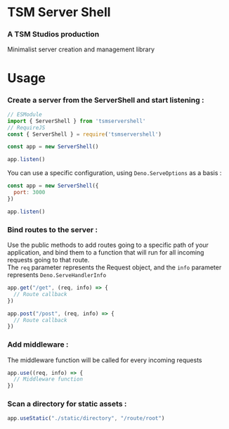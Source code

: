 # TSM Server Shell
### A TSM Studios production
Minimalist server creation and management library

# Usage
### Create a server from the ServerShell and start listening :
```js
// ESModule
import { ServerShell } from 'tsmservershell'
// RequireJS
const { ServerShell } = require('tsmservershell')

const app = new ServerShell()

app.listen()
```
You can use a specific configuration, using `Deno.ServeOptions` as a basis :
```js
const app = new ServerShell({
  port: 3000
})

app.listen()
```
### Bind routes to the server :
Use the public methods to add routes going to a specific path of your application, and bind them to a function that will run for all incoming requests going to that route.  
The `req` parameter represents the Request object, and the `info` parameter represents `Deno.ServeHandlerInfo`
```js
app.get("/get", (req, info) => {
  // Route callback
})

app.post("/post", (req, info) => {
  // Route callback
})
```
### Add middleware :
The middleware function will be called for every incoming requests
```js
app.use((req, info) => {
  // Middleware function
})
```
### Scan a directory for static assets :
```js
app.useStatic("./static/directory", "/route/root")
```